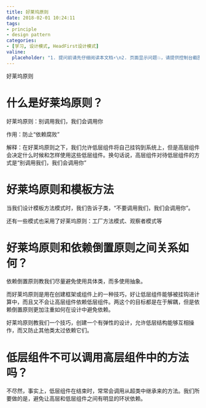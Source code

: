 ```yaml
---
title: 好莱坞原则
date: 2018-02-01 10:24:11
tags:
- principle
- design pattern
categories:
- [学习, 设计模式, HeadFirst设计模式]
valine:
  placeholder: "1. 提问前请先仔细阅读本文档⚡\n2. 页面显示问题💥，请提供控制台截图📸或者您的测试网址\n3. 其他任何报错💣，请提供详细描述和截图📸，祝食用愉快💪"
---
```


好莱坞原则


# 什么是好莱坞原则？

好莱坞原则：别调用我们，我们会调用你

作用：防止“依赖腐败”

解释：在好莱坞原则之下，我们允许低层组件将自己挂钩到系统上，但是高层组件会决定什么时候和怎样使用这些低层组件。换句话说，高层组件对待低层组件的方式是“别调用我们，我们会调用你”

# 好莱坞原则和模板方法

当我们设计模板方法模式时，我们告诉子类，“不要调用我们，我们会调用你”。

还有一些模式也采用了好莱坞原则：工厂方法模式、观察者模式等

# 好莱坞原则和依赖倒置原则之间关系如何？

依赖倒置原则教我们尽量避免使用具体类，而多使用抽象。

而好莱坞原则是用在创建框架或组件上的一种技巧，好让低层组件能够被挂钩进计算中，而且又不会让高层组件依赖低层组件。两这个的目标都是在于解耦，但是依赖倒置原则更加注重如何在设计中避免依赖。

好莱坞原则教我们一个技巧，创建一个有弹性的设计，允许低层结构能够互相操作，而又防止其他类太过依赖它们。

# 低层组件不可以调用高层组件中的方法吗？

不尽然，事实上，低层组件在结束时，常常会调用从超类中继承来的方法。我们所要做的是，避免让高层和低层组件之间有明显的环状依赖。
